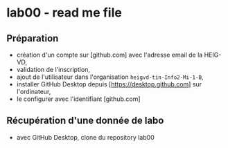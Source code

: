 # lab00 - read me file

## Préparation
- création d'un compte sur [github.com] avec l'adresse email de la HEIG-VD,
- validation de l'inscription,
- ajout de l'utilisateur dans l'organisation `heigvd-tin-Info2-Mi-1-B`,
- installer GitHub Desktop depuis [https://desktop.github.com] sur l'ordinateur,
- le configurer avec l'identifiant [github.com] 

## Récupération d'une donnée de labo
- avec GitHub Desktop, clone du repository lab00

